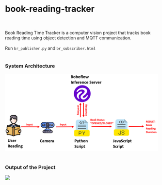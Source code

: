 # book-reading-tracker

<br><br>
Book Reading Time Tracker is a computer vision project that tracks book reading time using object detection and MQTT communication.
<br><br>
Run <code>br_publisher.py</code> and <code>br_subscriber.html</code>
<br><br>
<h3>System Architecture</h3>
<img src="system_architecture.png" width="800px">
<br><br>
<h3>Output of the Project</h3>
<img src="final_output_bkreading.gif" width="800px">
